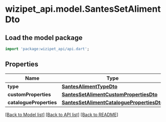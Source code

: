 # wizipet_api.model.SantesSetAlimentDto

## Load the model package
```dart
import 'package:wizipet_api/api.dart';
```

## Properties
Name | Type | Description | Notes
------------ | ------------- | ------------- | -------------
**type** | [**SantesAlimentTypeDto**](SantesAlimentTypeDto.md) |  | [optional] 
**customProperties** | [**SantesSetAlimentCustomPropertiesDto**](SantesSetAlimentCustomPropertiesDto.md) |  | [optional] 
**catalogueProperties** | [**SantesSetAlimentCataloguePropertiesDto**](SantesSetAlimentCataloguePropertiesDto.md) |  | [optional] 

[[Back to Model list]](../README.md#documentation-for-models) [[Back to API list]](../README.md#documentation-for-api-endpoints) [[Back to README]](../README.md)



